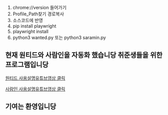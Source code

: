 1. chrome://version 들어가기
2. Profile_Path찾기 경로복사 
3. 소스코드에 반영
4. pip install playwright
5. playwright install
6. python3 wanted.py 또는 python3 saramin.py

## 현재 원티드와 사람인을 자동화 했습니당 취준생들을 위한 프로그램입니당
[원티드 사용설명유튜브영상 클릭](https://youtu.be/bLrIhKnNVn8) 


[사람인 사용설명유튜브영상 클릭](https://youtu.be/8lRHVxhGOdQ)


## 기여는 환영입니당
